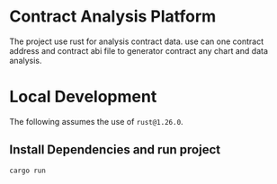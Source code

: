 # Contract Analysis Platform 

The project use rust for analysis contract data. use can one contract address and contract abi file to generator contract any chart and data analysis. 

# Local Development

The following assumes the use of `rust@1.26.0`.

## Install Dependencies and run project

`cargo run `
